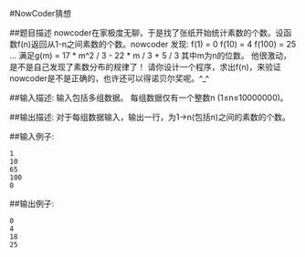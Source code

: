 #NowCoder猜想

##题目描述
nowcoder在家极度无聊，于是找了张纸开始统计素数的个数。设函数f(n)返回从1-n之间素数的个数。nowcoder 发现:
f(1)   = 0
f(10)  = 4
f(100) = 25
...
满足g(m) = 17 * m^2 / 3 - 22 * m / 3 + 5 / 3
其中m为n的位数。
他很激动，是不是自己发现了素数分布的规律了！
请你设计一个程序，求出f(n)，来验证nowcoder是不是正确的，也许还可以得诺贝尔奖呢。^_^

##输入描述:
输入包括多组数据。
每组数据仅有一个整数n (1≤n≤10000000)。


##输出描述:
对于每组数据输入，输出一行，为1->n(包括n)之间的素数的个数。

##输入例子:
```
1
10
65
100
0
```

##输出例子:
```
0
4
18
25
```
